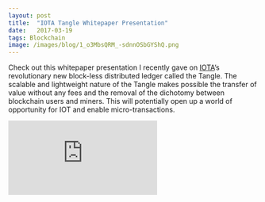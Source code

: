 ```yaml
---
layout:	post
title:	"IOTA Tangle Whitepaper Presentation"
date:	2017-03-19
tags: Blockchain
image: /images/blog/1_o3MbsQRM_-sdnnOSbGYShQ.png
---
```


Check out this whitepaper presentation I recently gave on [IOTA](https://iotatoken.com)’s revolutionary new block-less distributed ledger called the Tangle. The scalable and lightweight nature of the Tangle makes possible the transfer of value without any fees and the removal of the dichotomy between blockchain users and miners. This will potentially open up a world of opportunity for IOT and enable micro-transactions.

<iframe src="https://www.youtube.com/embed/tYbRyVrrUDY" frameborder="0" allowfullscreen></iframe>

